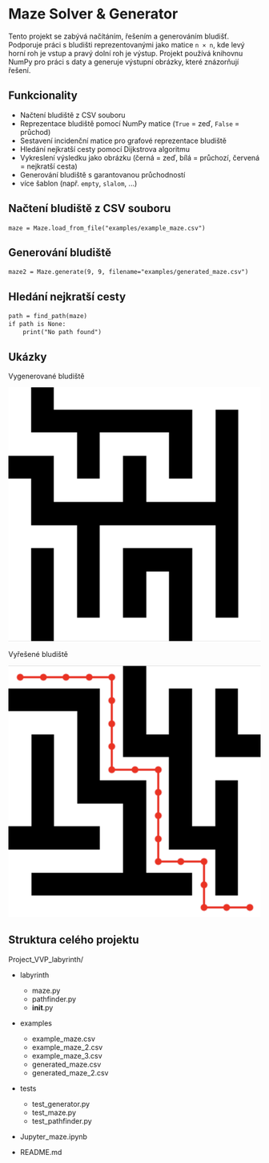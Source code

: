 # Maze Solver & Generator

Tento projekt se zabývá načítáním, řešením a generováním bludišť. Podporuje práci s bludišti reprezentovanými jako matice `n × n`, kde levý horní roh je vstup a pravý dolní roh je výstup. Projekt používá knihovnu NumPy pro práci s daty a generuje výstupní obrázky, které znázorňují řešení.

## Funkcionality

- Načtení bludiště z CSV souboru 
- Reprezentace bludiště pomocí NumPy matice (`True` = zeď, `False` = průchod)
- Sestavení incidenční matice pro grafové reprezentace bludiště
- Hledání nejkratší cesty pomocí Dijkstrova algoritmu
- Vykreslení výsledku jako obrázku (černá = zeď, bílá = průchozí, červená = nejkratší cesta)
- Generování bludiště s garantovanou průchodností
- více šablon (např. `empty`, `slalom`, ...)

## Načtení bludiště z CSV souboru 
``` 
maze = Maze.load_from_file("examples/example_maze.csv") 
```
## Generování bludiště
```
maze2 = Maze.generate(9, 9, filename="examples/generated_maze.csv")
```
## Hledání nejkratší cesty
```
path = find_path(maze)
if path is None:
    print("No path found")
```
## Ukázky
Vygenerované bludiště

![Vygenerované bludiště](Maze.generated.png)

Vyřešené bludiště

![Vyřešené bludiště](Maze.solved.png)

## Struktura celého projektu

Project_VVP_labyrinth/

- labyrinth
    - maze.py         
    - pathfinder.py      
    - __init__.py        

- examples
    - example_maze.csv  
    - example_maze_2.csv 
    - example_maze_3.csv
    - generated_maze.csv
    - generated_maze_2.csv

- tests
    - test_generator.py
    - test_maze.py
    - test_pathfinder.py

- Jupyter_maze.ipynb

- README.md            

